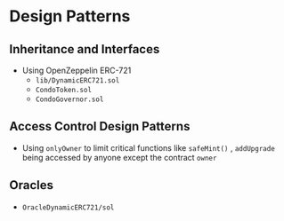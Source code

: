 # Design Patterns

## Inheritance and Interfaces
- Using OpenZeppelin ERC-721
  - `lib/DynamicERC721.sol`
  - `CondoToken.sol`
  - `CondoGovernor.sol`

## Access Control Design Patterns
- Using `onlyOwner` to limit critical functions like `safeMint()` , `addUpgrade` being accessed by anyone except the contract `owner`

## Oracles
- `OracleDynamicERC721/sol`
